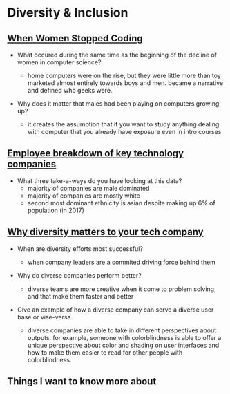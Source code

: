 # Diversity & Inclusion

## [When Women Stopped Coding](https://www.npr.org/sections/money/2014/10/21/357629765/when-women-stopped-coding)

- What occured during the same time as the beginning of the decline of women in computer science?
  - home computers were on the rise, but they were little more than toy marketed almost entirely towards boys and men. became a narrative and defined who geeks were.

- Why does it matter that males had been playing on computers growing up?
  - it creates the assumption that if you want to study anything dealing with computer that you already have exposure even in intro courses

## [Employee breakdown of key technology companies](https://informationisbeautiful.net/visualizations/diversity-in-tech/)

- What three take-a-ways do you have looking at this data?
  - majority of companies are male dominated
  - majority of companies are mostly white
  - second most dominant ethnicity is asian despite making up 6% of population (in 2017)

## [Why diversity matters to your tech company](https://www.usatoday.com/story/tech/columnist/2015/07/21/why-diversity-matters-your-tech-company/30419871/)

- When are diversity efforts most successful?
  - when company leaders are a commited driving force behind them

- Why do diverse companies perform better?
  - diverse teams are more creative when it come to problem solving, and that make them faster and better

- Give an example of how a diverse company can serve a diverse user base or vise-versa.
  - diverse companies are able to take in different perspectives about outputs. for example, someone with colorblindness is able to offer a unique perspective about color and shading on user interfaces and how to make them easier to read for other people with colorblindness. 

## Things I want to know more about